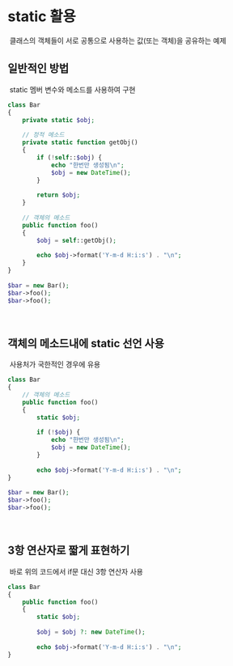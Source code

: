 # static 활용
​
클래스의 객체들이 서로 공통으로 사용하는 값(또는 객체)을 공유하는 예제
​
## 일반적인 방법
​
static 멤버 변수와 메소드를 사용하여 구현
​
```php
class Bar
{
    private static $obj;
​
    // 정적 메소드
    private static function getObj()
    {
        if (!self::$obj) {
            echo "한번만 생성됨\n";
            $obj = new DateTime();
        }
​
        return $obj;
    }
​
    // 객체의 메소드
    public function foo()
    {
        $obj = self::getObj();
​
        echo $obj->format('Y-m-d H:i:s') . "\n";
    }
}
​
$bar = new Bar();
$bar->foo();
$bar->foo();
```
​
## 객체의 메소드내에 static 선언 사용
​
사용처가 국한적인 경우에 유용
​
```php
class Bar
{
    // 객체의 메소드
    public function foo()
    {
        static $obj;
​
        if (!$obj) {
            echo "한번만 생성됨\n";
            $obj = new DateTime();
        }
​
        echo $obj->format('Y-m-d H:i:s') . "\n";
}
​
$bar = new Bar();
$bar->foo();
$bar->foo();
```
​
## 3항 연산자로 짧게 표현하기
​
바로 위의 코드에서 if문 대신 3항 연산자 사용
​
```php
class Bar
{
    public function foo()
    {
        static $obj;
​
        $obj = $obj ?: new DateTime();
​
        echo $obj->format('Y-m-d H:i:s') . "\n";
}
```